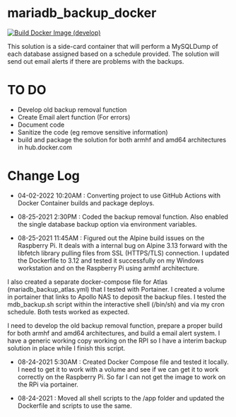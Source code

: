 # mariadb_backup_docker

[![Build Docker Image (develop)](https://github.com/ddjlabs/mariadb_backup_docker/actions/workflows/build-docker-image.yaml/badge.svg)](https://github.com/ddjlabs/mariadb_backup_docker/actions/workflows/build-docker-image.yaml)

This solution is a side-card container that will perform a MySQLDump of each database assigned based on a schedule provided. The solution will send out email alerts if there are problems with the backups.


# TO DO

* Develop old backup removal function
* Create Email alert function (For errors)
* Document code
* Sanitize the code (eg remove sensitive information)
* build and package the solution for both armhf and amd64 architectures in hub.docker.com



# Change Log
* 04-02-2022 10:20AM : Converting project to use GitHub Actions with Docker Container builds and package deploys.
* 08-25-2021 2:30PM : Coded the backup removal function. Also enabled the single database backup option via environment variables.

* 08-25-2021 11:45AM : Figured out the Alpine build issues on the Raspberry Pi. It deals with a internal bug on Alpine 3.13 forward with the libfetch library pulling files from SSL (HTTPS/TLS) connection. I updated the Dockerfile to 3.12 and tested it successfully on my Windows workstation and on the Raspberry Pi using armhf architecture.

I also created a separate docker-compose file for Atlas (mariadb_backup_atlas.yml) that I tested with Portainer. I created a volume in portainer that links to Apollo NAS to deposit the backup files. I tested the mdb_backup.sh script within the interactive shell (/bin/sh) and via my cron schedule. Both tests worked as expected.

I need to develop the old backup removal function, prepare a proper build for both armhf and amd64 architectures, and build a email alert system. I have a generic working copy working on the RPI so I have a interim backup solution in place while I finish this script.

* 08-24-2021 5:30AM : Created Docker Compose file and tested it locally. I need to get it to work with a volume and see if we can get it to work correctly on the Raspberry Pi. So far I can not get the image to work on the RPi via portainer.

* 08-24-2021 : Moved all shell scripts to the /app folder and updated the Dockerfile and scripts to use the same.
